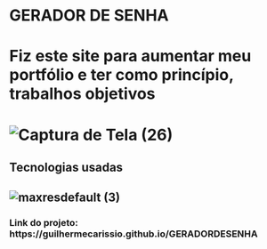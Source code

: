 # GERADOR DE SENHA

<h1>Fiz este site para aumentar meu portfólio e ter como princípio, trabalhos objetivos<h1/>

![Captura de Tela (26)](https://user-images.githubusercontent.com/79383274/212446927-ba708285-67b4-4adb-a9d4-2c7a190c9911.png)

<h2>Tecnologias usadas<h2/>

![maxresdefault (3)](https://user-images.githubusercontent.com/79383274/213343512-b2310032-6c1f-439f-a061-4bda96bdb04a.jpg)

<h3>Link do projeto: https://guilhermecarissio.github.io/GERADORDESENHA<h3/>

